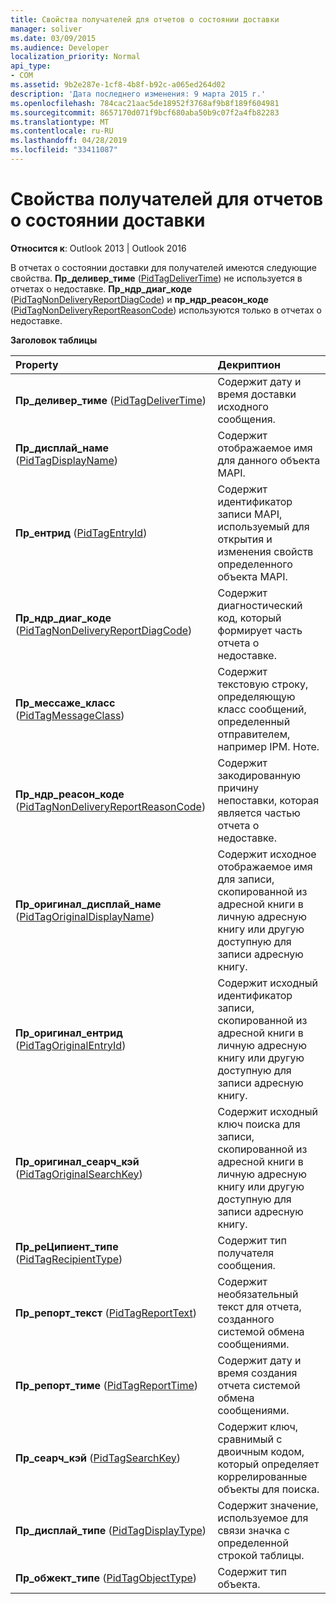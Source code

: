 ```yaml
---
title: Свойства получателей для отчетов о состоянии доставки
manager: soliver
ms.date: 03/09/2015
ms.audience: Developer
localization_priority: Normal
api_type:
- COM
ms.assetid: 9b2e287e-1cf8-4b8f-b92c-a065ed264d02
description: 'Дата последнего изменения: 9 марта 2015 г.'
ms.openlocfilehash: 784cac21aac5de18952f3768af9b8f189f604981
ms.sourcegitcommit: 8657170d071f9bcf680aba50b9c07f2a4fb82283
ms.translationtype: MT
ms.contentlocale: ru-RU
ms.lasthandoff: 04/28/2019
ms.locfileid: "33411087"
---
```

# <a name="recipient-properties-for-delivery-status-reports"></a>Свойства получателей для отчетов о состоянии доставки

  
  
**Относится к**: Outlook 2013 | Outlook 2016 
  
В отчетах о состоянии доставки для получателей имеются следующие свойства. **Пр_деливер_тиме** ([PidTagDeliverTime](pidtagdelivertime-canonical-property.md)) не используется в отчетах о недоставке. **Пр_ндр_диаг_коде** ([PidTagNonDeliveryReportDiagCode](pidtagnondeliveryreportdiagcode-canonical-property.md)) и **пр_ндр_реасон_коде** ([PidTagNonDeliveryReportReasonCode](pidtagnondeliveryreportreasoncode-canonical-property.md)) используются только в отчетах о недоставке.
  
**Заголовок таблицы**

|**Property**|**Декриптион**|
|:-----|:-----|
|**Пр_деливер_тиме** ([PidTagDeliverTime](pidtagdelivertime-canonical-property.md))  <br/> |Содержит дату и время доставки исходного сообщения.  <br/> |
|**Пр_дисплай_наме** ([PidTagDisplayName](pidtagdisplayname-canonical-property.md))  <br/> |Содержит отображаемое имя для данного объекта MAPI.  <br/> |
|**Пр_ентрид** ([PidTagEntryId](pidtagentryid-canonical-property.md))  <br/> |Содержит идентификатор записи MAPI, используемый для открытия и изменения свойств определенного объекта MAPI.  <br/> |
|**Пр_ндр_диаг_коде** ([PidTagNonDeliveryReportDiagCode](pidtagnondeliveryreportdiagcode-canonical-property.md))  <br/> |Содержит диагностический код, который формирует часть отчета о недоставке.  <br/> |
|**Пр_мессаже_класс** ([PidTagMessageClass](pidtagmessageclass-canonical-property.md))  <br/> |Содержит текстовую строку, определяющую класс сообщений, определенный отправителем, например IPM. Ноте.  <br/> |
|**Пр_ндр_реасон_коде** ([PidTagNonDeliveryReportReasonCode](pidtagnondeliveryreportreasoncode-canonical-property.md))  <br/> |Содержит закодированную причину непоставки, которая является частью отчета о недоставке.  <br/> |
|**Пр_оригинал_дисплай_наме** ([PidTagOriginalDisplayName](pidtagoriginaldisplayname-canonical-property.md))  <br/> |Содержит исходное отображаемое имя для записи, скопированной из адресной книги в личную адресную книгу или другую доступную для записи адресную книгу.  <br/> |
|**Пр_оригинал_ентрид** ([PidTagOriginalEntryId](pidtagoriginalentryid-canonical-property.md))  <br/> |Содержит исходный идентификатор записи, скопированной из адресной книги в личную адресную книгу или другую доступную для записи адресную книгу.  <br/> |
|**Пр_оригинал_сеарч_кэй** ([PidTagOriginalSearchKey](pidtagoriginalsearchkey-canonical-property.md))  <br/> |Содержит исходный ключ поиска для записи, скопированной из адресной книги в личную адресную книгу или другую доступную для записи адресную книгу.  <br/> |
|**Пр_реЦипиент_типе** ([PidTagRecipientType](pidtagrecipienttype-canonical-property.md))  <br/> |Содержит тип получателя сообщения.  <br/> |
|**Пр_репорт_текст** ([PidTagReportText](pidtagreporttext-canonical-property.md))  <br/> |Содержит необязательный текст для отчета, созданного системой обмена сообщениями.  <br/> |
|**Пр_репорт_тиме** ([PidTagReportTime](pidtagreporttime-canonical-property.md))  <br/> |Содержит дату и время создания отчета системой обмена сообщениями.  <br/> |
|**Пр_сеарч_кэй** ([PidTagSearchKey](pidtagsearchkey-canonical-property.md))  <br/> |Содержит ключ, сравнимый с двоичным кодом, который определяет коррелированные объекты для поиска.  <br/> |
|**Пр_дисплай_типе** ([PidTagDisplayType](pidtagdisplaytype-canonical-property.md))  <br/> |Содержит значение, используемое для связи значка с определенной строкой таблицы.  <br/> |
|**Пр_обжект_типе** ([PidTagObjectType](pidtagobjecttype-canonical-property.md))  <br/> |Содержит тип объекта.  <br/> |
   


